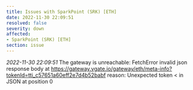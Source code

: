 ```yaml
---
title: Issues with SparkPoint (SRK) [ETH]
date: 2022-11-30 22:09:51
resolved: false
severity: down
affected:
- SparkPoint (SRK) [ETH]
section: issue
---
```


*2022-11-30 22:09:51* The gateway is unreachable: FetchError invalid json response body at https://gateway.vgate.io/gateway/eth/meta-info?tokenId=tti_c57651a60eff2e7d4b52babf reason: Unexpected token < in JSON at position 0
